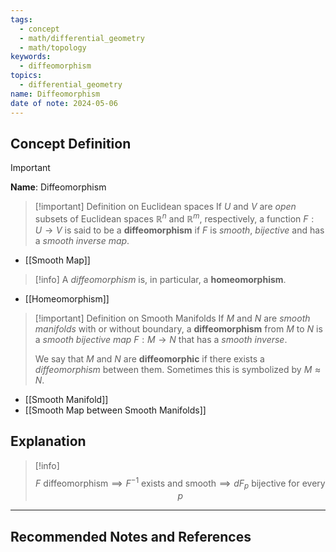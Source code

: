```yaml
---
tags:
  - concept
  - math/differential_geometry
  - math/topology
keywords:
  - diffeomorphism
topics:
  - differential_geometry
name: Diffeomorphism
date of note: 2024-05-06
---
```


## Concept Definition

>[!important]
>**Name**: Diffeomorphism

>[!important] Definition on Euclidean spaces
>If $U$ and $V$ are *open* subsets of Euclidean spaces $\mathbb{R}^n$ and $\mathbb{R}^m$, respectively, a function $F: U \rightarrow V$ is said to be a **diffeomorphism** if $F$ is *smooth*,  *bijective* and has a *smooth inverse map*. 

- [[Smooth Map]]

>[!info]
>A *diffeomorphism* is, in particular, a **homeomorphism**.

- [[Homeomorphism]]


>[!important] Definition on Smooth Manifolds
>If $M$ and $N$ are *smooth manifolds* with or without boundary, a **diffeomorphism** from $M$ to $N$ is a *smooth bijective map* $F: M \rightarrow N$ that has a *smooth inverse*. 
>
>We say that $M$ and $N$ are **diffeomorphic** if there exists a *diffeomorphism* between them. Sometimes this is symbolized by $M \approx N$.

- [[Smooth Manifold]]
- [[Smooth Map between Smooth Manifolds]]

## Explanation

>[!info]
>$$
>F \text{ diffeomorphism} \implies F^{-1} \text{ exists and smooth} \implies dF_{p} \text{ bijective for every }p
>$$




-----------
##  Recommended Notes and References


